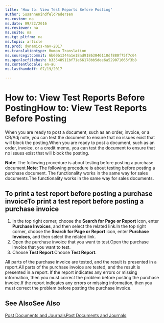 ```yaml
---
title: 'How to: View Test Reports Before Posting'
author: SusanneWindfeldPedersen
ms.custom: na
ms.date: 09/22/2016
ms.reviewer: na
ms.suite: na
ms.tgt_pltfrm: na
ms.topic: article
ms.prod: dynamics-nav-2017
ms.translationtype: Human Translation
ms.sourcegitcommit: 6b60b1344a1e18ad91863046110df880f75f7c04
ms.openlocfilehash: b33548911bf71e66178bb5dee6a529071665f3b8
ms.contentlocale: en-au
ms.lasthandoff: 07/19/2017

---
```

    
# <a name="how-to-view-test-reports-before-posting"></a><span data-ttu-id="e7c9a-102">How to: View Test Reports Before Posting</span><span class="sxs-lookup"><span data-stu-id="e7c9a-102">How to: View Test Reports Before Posting</span></span>
<span data-ttu-id="e7c9a-103">When you are ready to post a document, such as an order, invoice, or a CR/Adj note, you can test the document to ensure that no issues exist that will block the posting.</span><span class="sxs-lookup"><span data-stu-id="e7c9a-103">When you are ready to post a document, such as an order, invoice, or a credit memo, you can test the document to ensure that no issues exist that will block the posting.</span></span>

<span data-ttu-id="e7c9a-104">**Note**: The following procedure is about testing before posting a purchase document.</span><span class="sxs-lookup"><span data-stu-id="e7c9a-104">**Note**: The following procedure is about testing before posting a purchase document.</span></span> <span data-ttu-id="e7c9a-105">The functionality works in the same way for sales documents.</span><span class="sxs-lookup"><span data-stu-id="e7c9a-105">The functionality works in the same way for sales documents.</span></span>

## <a name="to-print-a-test-report-before-posting-a-purchase-invoice"></a><span data-ttu-id="e7c9a-106">To print a test report before posting a purchase invoice</span><span class="sxs-lookup"><span data-stu-id="e7c9a-106">To print a test report before posting a purchase invoice</span></span>
1. <span data-ttu-id="e7c9a-107">In the top right corner, choose the **Search for Page or Report** icon, enter **Purchase Invoices**, and then select the related link.</span><span class="sxs-lookup"><span data-stu-id="e7c9a-107">In the top right corner, choose the **Search for Page or Report** icon, enter **Purchase Invoices**, and then select the related link.</span></span>
2. <span data-ttu-id="e7c9a-108">Open the purchase invoice that you want to test.</span><span class="sxs-lookup"><span data-stu-id="e7c9a-108">Open the purchase invoice that you want to test.</span></span>
3. <span data-ttu-id="e7c9a-109">Choose **Test Report**.</span><span class="sxs-lookup"><span data-stu-id="e7c9a-109">Choose **Test Report**.</span></span>  

<span data-ttu-id="e7c9a-110">All parts of the purchase invoice are tested, and the result is presented in a report.</span><span class="sxs-lookup"><span data-stu-id="e7c9a-110">All parts of the purchase invoice are tested, and the result is presented in a report.</span></span> <span data-ttu-id="e7c9a-111">If the report indicates any errors or missing information, then you must correct the problem before posting the purchase invoice.</span><span class="sxs-lookup"><span data-stu-id="e7c9a-111">If the report indicates any errors or missing information, then you must correct the problem before posting the purchase invoice.</span></span>

## <a name="see-also"></a><span data-ttu-id="e7c9a-112">See Also</span><span class="sxs-lookup"><span data-stu-id="e7c9a-112">See Also</span></span>
[<span data-ttu-id="e7c9a-113">Post Documents and Journals</span><span class="sxs-lookup"><span data-stu-id="e7c9a-113">Post Documents and Journals</span></span>](ui-post-documents-journals.md)

